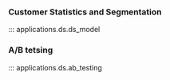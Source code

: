 ### Customer Statistics and Segmentation
::: applications.ds.ds_model

### A/B tetsing
::: applications.ds.ab_testing